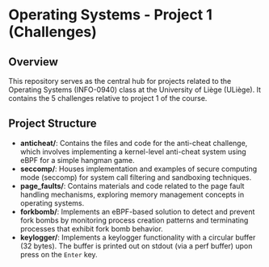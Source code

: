 # Operating Systems - Project 1 (Challenges)

## Overview

This repository serves as the central hub for projects related to the Operating Systems (INFO-0940) class at the University of Liège (ULiège). It contains the 5 challenges relative to project 1 of the course.

## Project Structure

- **anticheat/**: Contains the files and code for the anti-cheat challenge, which involves implementing a kernel-level anti-cheat system using eBPF for a simple hangman game.
- **seccomp/**: Houses implementation and examples of secure computing mode (seccomp) for system call filtering and sandboxing techniques.
- **page_faults/**: Contains materials and code related to the page fault handling mechanisms, exploring memory management concepts in operating systems.
- **forkbomb/**: Implements an eBPF-based solution to detect and prevent fork bombs by monitoring process creation patterns and terminating processes that exhibit fork bomb behavior.
- **keylogger/**: Implements a keylogger functionality with a circular buffer (32 bytes). The buffer is printed out on stdout (via a perf buffer) upon press on the `Enter` key.

